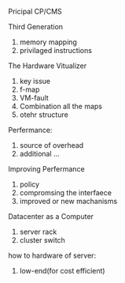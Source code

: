 Pricipal
CP/CMS

Third Generation
1. memory mapping
2. privilaged instructions


The Hardware Vitualizer
1. key issue
2. f-map
3. VM-fault
4. Combination all the maps
5. otehr structure

Perfermance:
1. source of overhead
2. additional ...

Improving Perfermance
1. policy
2. compromsing the interfaece
3. improved or new machanisms


Datacenter as a Computer
1. server rack
2. cluster switch

how to hardware of server:
1. low-end(for cost efficient)
